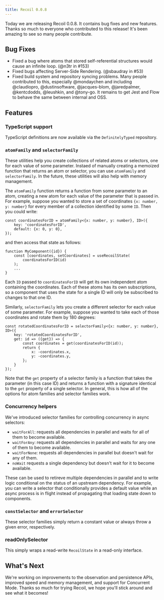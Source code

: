 ```yaml
---
title: Recoil 0.0.8
---
```



Today we are releasing Recoil 0.0.8. It contains bug fixes and new features. Thanks so much to everyone who contributed to this release! It's been amazing to see so many people contribute.

<!--truncate-->

## Bug Fixes

- Fixed a bug where atoms that stored self-referential structures would cause an infinite loop. (@n3tr in #153)
- Fixed bugs affecting Server-Side Rendering. (@sbaudray in #53)
- Fixed build system and repository syncing problems. Many people contributed to this, especially @mondaychen and including
@claudiopro, @dustinsoftware, @jacques-blom, @jaredpalmer, @kentcdodds, @leushkin, and @tony-go. It remains to get Jest and Flow to behave the same between internal and OSS.

## Features

### TypeScript support

TypeScript definitions are now available via the `DefinitelyTyped` repository.

### `atomFamily` and `selectorFamily`

These utilities help you create collections of related atoms or selectors, one for each value of some parameter. Instaed of manually creating a memoized function that returns an atom or selector, you can use `atomFamily` and `selectorFamily`. In the future, these utilities will also help with memory management.

The `atomFamily` function returns a function from some parameter to an atom, creating a new atom for each value of the parameter that is passed in. For example, suppose you wanted to store a set of coordinates `{x: number, y: number}` for every member of a collection identified by some `ID`. Then you could write:

```
const coordinatesForID = atomFamily<{x: number, y: number}, ID>({
    key: 'coordinatesForID',
    default: {x: 0, y: 0},
});
```

and then access that state as follows:

```
function MyComponent({id}) {
    const [coordinates, setCoordinates] = useRecoilState(
        coordinatesForID(id)
    );
    ...
}
```

Each `ID` passed to `coordinatesForID` will get its own independent atom containing the coordinates. Each of these atoms has its own subscriptions, so a component that uses the state for a single ID will only be subscribed to changes to that one ID.

Similarly, `selectorFamily` lets you create a different selector for each value of some parameter. For example, suppose you wanted to take each of those coordinates and rotate them by 180 degrees:

```
const rotatedCoordinatesForID = selectorFamily<{x: number, y: number}, ID>({
    key: 'rotatedCoordinatesForID',
    get: id => ({get}) => {
        const coordinates = get(coordinatesForID(id));
        return {
            x: -coordinates.x,
            y: -coordinates.y,
        };
    }
});
```

Note that the `get` property of a selector family is a function that takes the parameter (in this case ID) and returns a function with a signature identical to the `get` property of a single selector. In general, this is how all of the options for atom families and selector families work.

### Concurrency helpers

We've introduced selector families for controlling concurrency in async selectors:

- `waitForAll`: requests all dependencies in parallel and waits for all of them to become available.
- `waitForAny`: requests all dependencies in parallel and waits for any one of them to become available.
- `waitForNone`: requests all dependencies in parallel but doesn't wait for any of them.
- `noWait` requests a single dependency but doesn't wait for it to become available.

These can be used to retireve multiple dependencies in parallel and to write logic conditional on the status of an upstream dependency. For example, you can write a selector that conditionally provides a default value while an async process is in flight instead of propagating that loading state down to components.

### `constSelector` and `errorSelector`

These selector families simply return a constant value or always throw a given error, respectively.

### readOnlySelector

This simply wraps a read-write `RecoilState` in a read-only interface.

## What's Next

We're working on improvements to the observation and persistence APIs, improved speed and memory management, and support for Concurrent Mode. Thanks so much for trying Recoil, we hope you'll stick around and see what it becomes!
